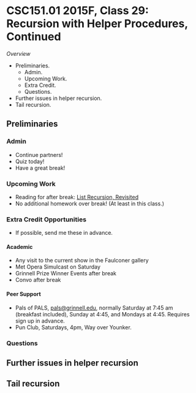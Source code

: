CSC151.01 2015F, Class 29: Recursion with Helper Procedures, Continued
======================================================================

_Overview_

* Preliminaries.
    * Admin.
    * Upcoming Work.
    * Extra Credit.
    * Questions.
* Further issues in helper recursion.
* Tail recursion.

Preliminaries
-------------

### Admin

* Continue partners!
* Quiz today!
* Have a great break!

### Upcoming Work

* Reading for after break:
  [List Recursion, Revisited](../readings/list-recursion-revisited-reading.html)
* No additional homework over break!  (At least in this class.)

### Extra Credit Opportunities

* If possible, send me these in advance.

#### Academic

* Any visit to the current show in the Faulconer gallery
* Met Opera Simulcast on Saturday
* Grinnell Prize Winner Events after break
* Convo after break

#### Peer Support

* Pals of PALS, pals@grinnell.edu, normally Saturday at 7:45 am (breakfast
  included), Sunday at 4:45, and Mondays at 4:45.  Requires sign up in 
  advance.  
* Pun Club, Saturdays, 4pm, Way over Younker.

### Questions

Further issues in helper recursion
----------------------------------

Tail recursion
--------------

